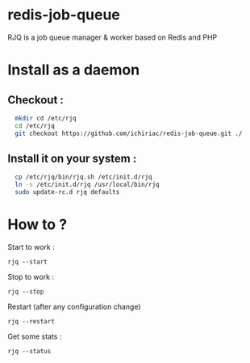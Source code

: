 redis-job-queue
===============

RJQ is a job queue manager &amp; worker based on Redis and PHP

# Install as a daemon

## Checkout :

```bash
  mkdir cd /etc/rjq
  cd /etc/rjq
  git checkout https://github.com/ichiriac/redis-job-queue.git ./
```

## Install it on your system :

```bash
  cp /etc/rjq/bin/rjq.sh /etc/init.d/rjq
  ln -s /etc/init.d/rjq /usr/local/bin/rjq
  sudo update-rc.d rjq defaults
```

# How to ?

Start to work :

  `rjq --start`

Stop to work :

  `rjq --stop`

Restart (after any configuration change)

 `rjq --restart`

Get some stats :

  `rjq --status`
